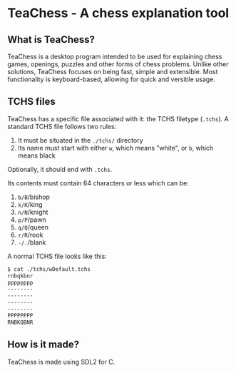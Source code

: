 
# TeaChess - A chess explanation tool

## What is TeaChess?

TeaChess is a desktop program intended to be used for explaining chess games,
openings, puzzles and other forms of chess problems. Unlike other solutions,
TeaChess focuses on being fast, simple and extensible. Most functionality is
keyboard-based, allowing for quick and versitile usage.

## TCHS files

TeaChess has a specific file associated with it: the TCHS filetype (`.tchs`).
A standard TCHS file follows two rules:

1. It must be situated in the `./tchs/` directory
2. Its name must start with either `w`, which means "white", or `b`, which means black

Optionally, it should end with `.tchs`.

Its contents must contain 64 characters or less which can be:

1. `b/B`/bishop
2. `k/K`/king
3. `n/N`/knight
4. `p/P`/pawn
5. `q/Q`/queen
6. `r/R`/rook
7. `-/.`/blank

A normal TCHS file looks like this:

```sh
$ cat ./tchs/wDefault.tchs
rnbqkbnr
pppppppp
--------
--------
--------
--------
PPPPPPPP
RNBKQBNR
```

## How is it made?

TeaChess is made using SDL2 for C.

